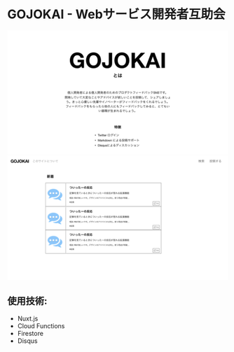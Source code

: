# GOJOKAI - Webサービス開発者互助会
![](screenshot1.png)
![](screenshot2.png)
## 使用技術: 
- Nuxt.js
- Cloud Functions
- Firestore
- Disqus


